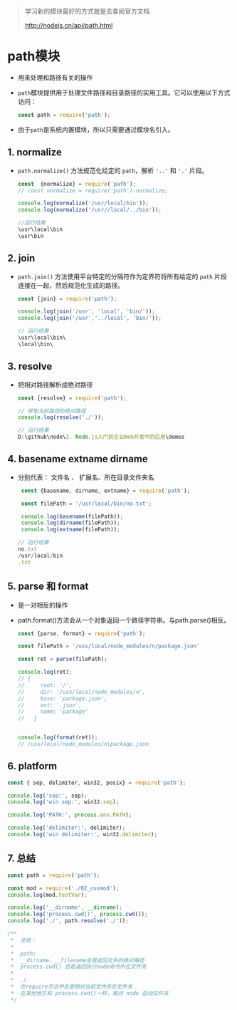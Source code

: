 > 学习新的模块最好的方式就是去查阅官方文档
>
> http://nodejs.cn/api/path.html

# path模块

- 用来处理和路径有关的操作

- `path`模块提供用于处理文件路径和目录路径的实用工具。它可以使用以下方式访问：

  ```js
  const path = require('path');
  ```

- 由于`path`是系统内置模块，所以只需要通过模块名引入。



## 1. normalize

- `path.normalize()` 方法规范化给定的 `path`，解析 `'..'` 和 `'.'` 片段。

  ```js
  const  {normalize} = require('path');
  // const normalize = require('path').normalize;
  
  console.log(normalize('/usr/local/bin'));
  console.log(normalize('/usr//local/../bin'));
  
  //运行结果
  \usr\local\bin
  \usr\bin
  ```

  

## 2. join

- `path.join()` 方法使用平台特定的分隔符作为定界符将所有给定的 `path` 片段连接在一起，然后规范化生成的路径。

  ```js
  const {join} = require('path');
  
  console.log(join('/usr', 'local', 'bin/'));
  console.log(join('/usr','../local', 'bin/'));
  
  // 运行结果
  \usr\local\bin\
  \local\bin\
  ```

  

## 3. resolve

- 把相对路径解析成绝对路径

  ```js
  const {resolve} = require('path');
  
  // 获取当前路径的绝对路径
  console.log(resolve('./')); 
  
  // 运行结果
  D:\github\node\2. Node.js入门到企业Web开发中的应用\demos
  ```

## 4. basename  extname  dirname

- 分别代表： 文件名 、 扩展名、所在目录文件夹名

  ```js
   const {basename, dirname, extname} = require('path');
  
   const filePath = '/usr/local/bin/no.txt';
  
   console.log(basename(filePath));
   console.log(dirname(filePath));
   console.log(extname(filePath));
  
  // 运行结果
  no.txt
  /usr/local/bin
  .txt
  ```

  

## 5. parse 和 format

- 是一对相反的操作

- path.format()方法会从一个对象返回一个路径字符串。与path.parse()相反。

  ```js
  const {parse, format} = require('path');
  
  const filePath = '/uss/local/node_modules/n/package.json'
  
  const ret = parse(filePath);
  
  console.log(ret);
  // {
  //     root: '/',
  //     dir: '/uss/local/node_modules/n',
  //     base: 'package.json',
  //     ext: '.json',
  //     name: 'package'
  //   }
  
  
  console.log(format(ret));
  // /uss/local/node_modules/n\package.json
  ```

  

## 6.  platform

```js
const { sep, delimiter, win32, posix} = require('path');

console.log('sep:', sep);
console.log('win sep:', win32.sep);

console.log('PATH:', process.env.PATH);

console.log('delimiter:', delimiter);
console.log('win delimiter:', win32.delimiter);
```



## 7. 总结

```js
const path = require('path');

const mod = require('./02_cusmod');
console.log(mod.testVar);

console.log('__dirname', __dirname);
console.log('process.cwd()', process.cwd());
console.log('./', path.resolve('./'));

/**
 *  总结：
 * 
 *  path:
 *  __dirname、__filename总是返回文件的绝对路径
 *  process.cwd() 总是返回执行node命令所在文件夹
 *  
 *  ./
 *  在require方法中总是相对当前文件所在文件夹
 *  在其他地方和 process.cwd()一样，相对 node 启动文件夹
 */

```

